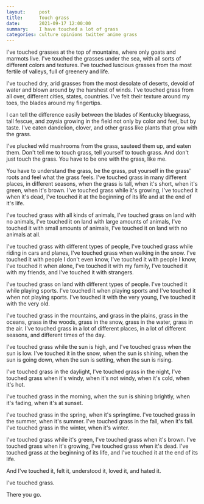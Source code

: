 ```yaml
---
layout:     post
title:      Touch grass
date:       2021-09-17 12:00:00
summary:    I have touched a lot of grass
categories: culture opinions twitter anime grass
---
```


I've touched grasses at the top of mountains, where only goats and marmots live. I've touched the grasses under the sea, with all sorts of different colors and textures. I've touched luscious grasses from the most fertile of valleys, full of greenery and life.

I've touched dry, arid grasses from the most desolate of deserts, devoid of water and blown around by the harshest of winds. I've touched grass from all over, different cities, states, countries. I've felt their texture around my toes, the blades around my fingertips.

I can tell the difference easily between the blades of Kentucky bluegrass, tall fescue, and zoysia growing in the field not only by color and feel, but by taste. I've eaten dandelion, clover, and other grass like plants that grow with the grass.

I've plucked wild mushrooms from the grass, sauteed them up, and eaten them. Don't tell me to touch grass, tell yourself to touch grass. And don't just touch the grass. You have to be one with the grass, like me.

You have to understand the grass, be the grass, put yourself in the grass' roots and feel what the grass feels. I've touched grass in many different places, in different seasons, when the grass is tall, when it's short, when it's green, when it's brown. I've touched grass while it's growing, I've touched it when it's dead, I've touched it at the beginning of its life and at the end of it's life.

I've touched grass with all kinds of animals, I've touched grass on land with no animals, I've touched it on land with large amounts of animals, I've touched it with small amounts of animals, I've touched it on land with no animals at all.

I've touched grass with different types of people, I've touched grass while riding in cars and planes, I've touched grass when walking in the snow. I've touched it with people I don't even know, I've touched it with people I know, I've touched it when alone, I've touched it with my family, I've touched it with my friends, and I've touched it with strangers.

I've touched grass on land with different types of people. I've touched it while playing sports. I've touched it when playing sports and I've touched it when not playing sports. I've touched it with the very young, I've touched it with the very old.

I've touched grass in the mountains, and grass in the plains, grass in the oceans, grass in the woods, grass in the snow, grass in the water, grass in the air. I've touched grass in a lot of different places, in a lot of different seasons, and different times of the day.

I've touched grass while the sun is high, and I've touched grass when the sun is low. I've touched it in the snow, when the sun is shining, when the sun is going down, when the sun is setting, when the sun is rising.

I've touched grass in the daylight, I've touched grass in the night, I've touched grass when it's windy, when it's not windy, when it's cold, when it's hot.

I've touched grass in the morning, when the sun is shining brightly, when it's fading, when it's at sunset.

I've touched grass in the spring, when it's springtime. I've touched grass in the summer, when it's summer. I've touched grass in the fall, when it's fall. I've touched grass in the winter, when it's winter.

I've touched grass while it's green, I've touched grass when it's brown. I've touched grass when it's growing, I've touched grass when it's dead. I've touched grass at the beginning of its life, and I've touched it at the end of its life.

And I've touched it, felt it, understood it, loved it, and hated it.

I've touched grass.

There you go.
